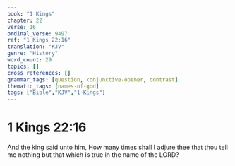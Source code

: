 ```yaml
---
book: "1 Kings"
chapter: 22
verse: 16
ordinal_verse: 9497
ref: "1 Kings 22:16"
translation: "KJV"
genre: "History"
word_count: 29
topics: []
cross_references: []
grammar_tags: [question, conjunctive-opener, contrast]
thematic_tags: [names-of-god]
tags: ["Bible","KJV","1-Kings"]
---
```


# 1 Kings 22:16

And the king said unto him, How many times shall I adjure thee that thou tell me nothing but that which is true in the name of the LORD?
